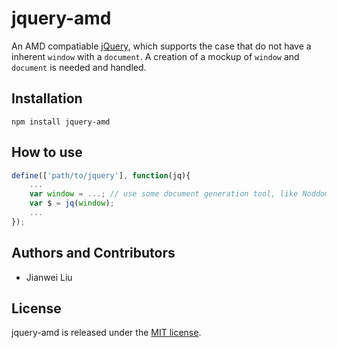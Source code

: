 # jquery-amd

An AMD compatiable [jQuery](https://github.com/jquery/jquery), which supports the case that do not have a inherent `window` with a `document`. A creation of a mockup of `window` and `document` is needed and handled.

## Installation

```
npm install jquery-amd
```

## How to use

```JavaScript
define(['path/to/jquery'], function(jq){
    ...
    var window = ...; // use some document generation tool, like Noddom, [jsdom](https://github.com/jsdom/jsdom) etc.
    var $ = jq(window);
    ...
});
```

## Authors and Contributors

+ Jianwei Liu

## License

jquery-amd is released under the [MIT license](http://www.opensource.org/licenses/MIT).
